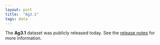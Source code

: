 ```yaml
---
layout: post
title:  "Ag3.1"
tags: data
---
```


The <strong>Ag3.1</strong> dataset was publicly released today. See
the [release
notes](https://malariagen.github.io/vector-data/ag3/ag3.1.html) for
more information.


